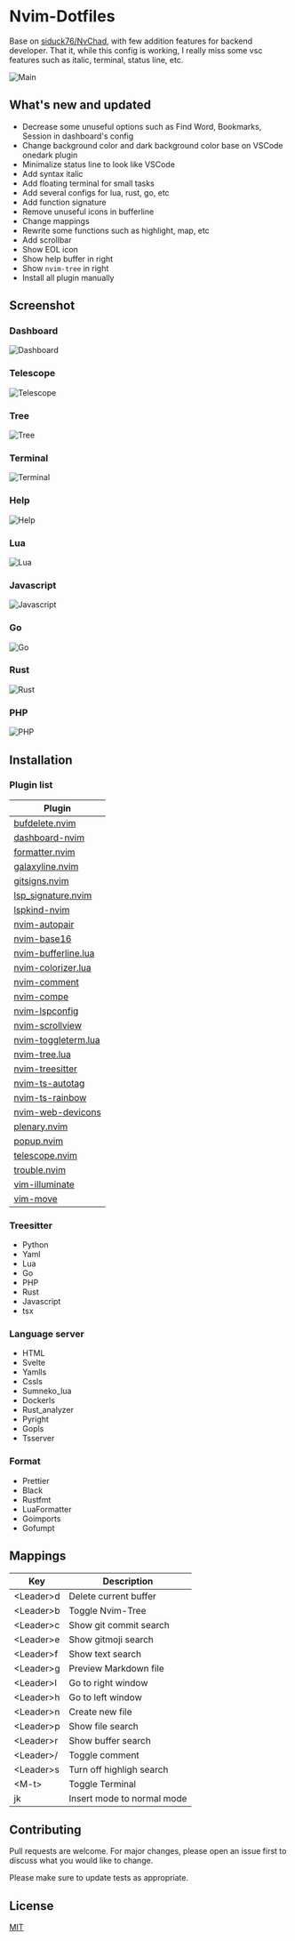 # Nvim-Dotfiles

Base on [siduck76/NvChad](https://github.com/siduck76/NvChad), with few addition features for backend developer. That it, while this config is working, I really miss some vsc features such as italic, terminal, status line, etc.

![Main](https://raw.githubusercontent.com/Nguyen-Hoang-Nam/readme-image/main/nvim-dotfiles/main.png)

## What's new and updated

- Decrease some unuseful options such as Find Word, Bookmarks, Session in dashboard's config
- Change background color and dark background color base on VSCode onedark plugin
- Minimalize status line to look like VSCode
- Add syntax italic
- Add floating terminal for small tasks
- Add several configs for lua, rust, go, etc
- Add function signature
- Remove unuseful icons in bufferline
- Change mappings
- Rewrite some functions such as highlight, map, etc
- Add scrollbar
- Show EOL icon
- Show help buffer in right
- Show ```nvim-tree``` in right
- Install all plugin manually

## Screenshot

### Dashboard

![Dashboard](https://raw.githubusercontent.com/Nguyen-Hoang-Nam/readme-image/main/nvim-dotfiles/dashboard.png)

### Telescope

![Telescope](https://raw.githubusercontent.com/Nguyen-Hoang-Nam/readme-image/main/nvim-dotfiles/telescope.png)

### Tree

![Tree](https://raw.githubusercontent.com/Nguyen-Hoang-Nam/readme-image/main/nvim-dotfiles/tree.png)

### Terminal

![Terminal](https://raw.githubusercontent.com/Nguyen-Hoang-Nam/readme-image/main/nvim-dotfiles/terminal.png)

### Help

![Help](https://raw.githubusercontent.com/Nguyen-Hoang-Nam/readme-image/main/nvim-dotfiles/help.png)

### Lua

![Lua](https://raw.githubusercontent.com/Nguyen-Hoang-Nam/readme-image/main/nvim-dotfiles/lua.png)

### Javascript

![Javascript](https://raw.githubusercontent.com/Nguyen-Hoang-Nam/readme-image/main/nvim-dotfiles/javascript.png)

### Go

![Go](https://raw.githubusercontent.com/Nguyen-Hoang-Nam/readme-image/main/nvim-dotfiles/go.png)

### Rust

![Rust](https://raw.githubusercontent.com/Nguyen-Hoang-Nam/readme-image/main/nvim-dotfiles/rust.png)

### PHP

![PHP](https://raw.githubusercontent.com/Nguyen-Hoang-Nam/readme-image/main/nvim-dotfiles/php.png)

## Installation

### Plugin list

| Plugin |
| ------ |
| [bufdelete.nvim](https://github.com/famiu/bufdelete.nvim) |
| [dashboard-nvim](https://github.com/glepnir/dashboard-nvim) |
| [formatter.nvim](https://github.com/mhartington/formatter.nvim) |
| [galaxyline.nvim](https://github.com/glepnir/galaxyline.nvim) |
| [gitsigns.nvim](https://github.com/lewis6991/gitsigns.nvim) |
| [lsp_signature.nvim](https://github.com/ray-x/lsp_signature.nvim) |
| [lspkind-nvim](https://github.com/onsails/lspkind-nvim) |
| [nvim-autopair](https://github.com/windwp/nvim-autopairs) |
| [nvim-base16](https://github.com/Nguyen-Hoang-Nam/nvim-base16) |
| [nvim-bufferline.lua](https://github.com/akinsho/nvim-bufferline.lua) |
| [nvim-colorizer.lua](https://github.com/norcalli/nvim-colorizer.lua) |
| [nvim-comment](https://github.com/terrortylor/nvim-comment) |
| [nvim-compe](https://github.com/hrsh7th/nvim-compe) |
| [nvim-lspconfig](https://github.com/neovim/nvim-lspconfig) |
| [nvim-scrollview](https://github.com/dstein64/nvim-scrollview) |
| [nvim-toggleterm.lua](https://github.com/akinsho/nvim-toggleterm.lua) |
| [nvim-tree.lua](https://github.com/kyazdani42/nvim-tree.lua) |
| [nvim-treesitter](https://github.com/nvim-treesitter/nvim-treesitter) |
| [nvim-ts-autotag](https://github.com/windwp/nvim-ts-autotag) |
| [nvim-ts-rainbow](https://github.com/p00f/nvim-ts-rainbow) |
| [nvim-web-devicons](https://github.com/kyazdani42/nvim-web-devicons) |
| [plenary.nvim](https://github.com/nvim-lua/plenary.nvim) |
| [popup.nvim](https://github.com/nvim-lua/popup.nvim) |
| [telescope.nvim](https://github.com/nvim-telescope/telescope.nvim) |
| [trouble.nvim](https://github.com/folke/trouble.nvim) |
| [vim-illuminate](https://github.com/RRethy/vim-illuminate) |
| [vim-move](https://github.com/matze/vim-move) |

### Treesitter

- Python
- Yaml
- Lua
- Go
- PHP
- Rust
- Javascript
- tsx

### Language server

- HTML
- Svelte
- Yamlls
- Cssls
- Sumneko_lua
- Dockerls
- Rust_analyzer
- Pyright
- Gopls
- Tsserver

### Format

- Prettier
- Black
- Rustfmt
- LuaFormatter
- Goimports
- Gofumpt

## Mappings

| Key | Description |
| --- | ----------- |
| &lt;Leader&gt;d | Delete current buffer |
| &lt;Leader&gt;b | Toggle Nvim-Tree |
| &lt;Leader&gt;c | Show git commit search |
| &lt;Leader&gt;e | Show gitmoji search |
| &lt;Leader&gt;f | Show text search |
| &lt;Leader&gt;g | Preview Markdown file |
| &lt;Leader&gt;l | Go to right window |
| &lt;Leader&gt;h | Go to left window |
| &lt;Leader&gt;n | Create new file |
| &lt;Leader&gt;p | Show file search |
| &lt;Leader&gt;r | Show buffer search |
| &lt;Leader&gt;/ | Toggle comment |
| &lt;Leader&gt;s | Turn off highligh search |
| &lt;M-t&gt; | Toggle Terminal |
| jk | Insert mode to normal mode |

## Contributing

Pull requests are welcome. For major changes, please open an issue first to discuss what you would like to change.

Please make sure to update tests as appropriate.

## License

[MIT](https://choosealicense.com/licenses/mit/)
